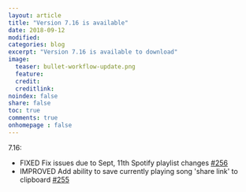 ```yaml
---
layout: article
title: "Version 7.16 is available"
date: 2018-09-12
modified: 
categories: blog
excerpt: "Version 7.16 is available to download"
image:
  teaser: bullet-workflow-update.png
  feature:
  credit:
  creditlink:
noindex: false
share: false
toc: true
comments: true
onhomepage : false
---
```


<a name="v7.16"></a>
7.16:

* <span class="badge danger">FIXED</span> Fix issues due to Sept, 11th Spotify playlist changes [#256](https://github.com/vdesabou/alfred-spotify-mini-player/issues/256)
* <span class="badge success">IMPROVED</span> Add ability to save currently playing song 'share link' to clipboard [#255](https://github.com/vdesabou/alfred-spotify-mini-player/issues/255)


